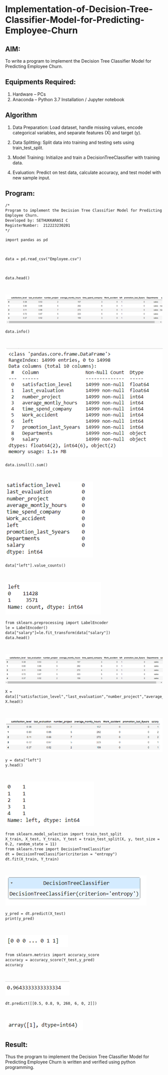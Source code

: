 # Implementation-of-Decision-Tree-Classifier-Model-for-Predicting-Employee-Churn

## AIM:
To write a program to implement the Decision Tree Classifier Model for Predicting Employee Churn.

## Equipments Required:
1. Hardware – PCs
2. Anaconda – Python 3.7 Installation / Jupyter notebook

## Algorithm
1. Data Preparation: Load dataset, handle missing values, encode categorical variables, and separate features (X) and target (y).

2. Data Splitting: Split data into training and testing sets using train_test_split.

3. Model Training: Initialize and train a DecisionTreeClassifier with training data.

4. Evaluation: Predict on test data, calculate accuracy, and test model with new sample input.


## Program:
```
/*
Program to implement the Decision Tree Classifier Model for Predicting Employee Churn.
Developed by: SETHUKKARASI C
RegisterNumber:  212223230201
*/
```

```
import pandas as pd
```
<br>

```
data = pd.read_csv("Employee.csv")
```
<br>

```
data.head()
```
<br>

![out1](/o1.png)
<br>

```
data.info()
```
<br>

![out2](/o2.png)
<br>

```
data.isnull().sum()
```
<br>

![out3](/o3.png)

```
data["left"].value_counts()
```
<br>

![out4](/o4.png)

```
from sklearn.preprocessing import LabelEncoder
le = LabelEncoder()
data["salary"]=le.fit_transform(data["salary"])
data.head()
```
<br>

![out5](/o5.png)
<br>

```
X = data[["satisfaction_level","last_evaluation","number_project","average_montly_hours","Work_accident","promotion_last_5years","salary"]]
X.head()
```
<br>

![out6](/o6.png)
<br>

```
y = data["left"]
y.head()
```
<br>

![out7](/o7.png)
<br>

```
from sklearn.model_selection import train_test_split
X_train, X_test, Y_train, Y_test = train_test_split(X, y, test_size = 0.2, random_state = 11)
from sklearn.tree import DecisionTreeClassifier
dt = DecisionTreeClassifier(criterion = "entropy")
dt.fit(X_train, Y_train)
```
<br>

![out8](/o8.png)
<br>

```
y_pred = dt.predict(X_test)
print(y_pred)
```
<br>

![out9](/o9.png)
<br>

```
from sklearn.metrics import accuracy_score
accuracy = accuracy_score(Y_test,y_pred)
accuracy
```
<br>

![out10](/o10.png)
<br>

```
dt.predict([[0.5, 0.8, 9, 260, 6, 0, 2]])
```
<br>

![out11](/o11.png)

## Result:
Thus the program to implement the  Decision Tree Classifier Model for Predicting Employee Churn is written and verified using python programming.
